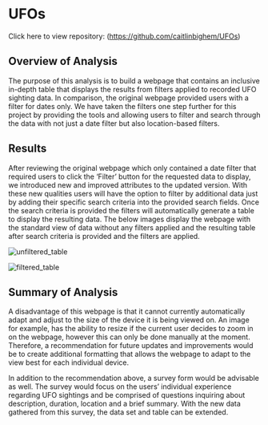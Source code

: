 # UFOs
Click here to view repository: (https://github.com/caitlinbighem/UFOs)
## Overview of Analysis
The purpose of this analysis is to build a webpage that contains an inclusive in-depth table that displays the results from filters applied to recorded UFO sighting data. In comparison, the original webpage provided users with a filter for dates only. We have taken the filters one step further for this project by providing the tools and allowing users to filter and search through the data with not just a date filter but also location-based filters.

## Results
After reviewing the original webpage which only contained a date filter that required users to click the ‘Filter’ button for the requested data to display, we introduced new and improved attributes to the updated version. With these new qualities users will have the option to filter by additional data just by adding their specific search criteria into the provided search fields. Once the search criteria is provided the filters will automatically generate a table to display the resulting data. The below images display the webpage with the standard view of data without any filters applied and the resulting table after search criteria is provided and the filters are applied. 

![unfiltered_table]()

![filtered_table]()

## Summary of Analysis
A disadvantage of this webpage is that it cannot currently automatically adapt and adjust to the size of the device it is being viewed on. An image for example, has the ability to resize if the current user decides to zoom in on the webpage, however this can only be done manually at the moment. Therefore, a recommendation for future updates and improvements would be to create additional formatting that allows the webpage to adapt to the view best for each individual device.

In addition to the recommendation above, a survey form would be advisable as well. The survey would focus on the users’ individual experience regarding UFO sightings and be comprised of questions inquiring about description, duration, location and a brief summary. With the new data gathered from this survey, the data set and table can be extended. 
